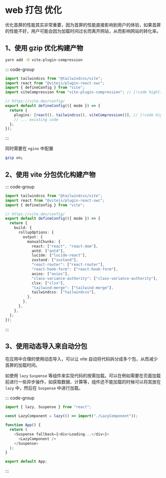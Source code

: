 # web 打包 优化

优化首屏的性能其实非常重要，因为首屏的性能直接影响到用户的体验，如果首屏的性能不好，用户可能会因为加载时间过长而离开网站，从而影响网站的转化率。

## 1、使用 gzip 优化构建产物

```bash
yarn add -D vite-plugin-compression
```

::: code-group

```ts [vite.config.ts]
import tailwindcss from "@tailwindcss/vite";
import react from "@vitejs/plugin-react-swc";
import { defineConfig } from "vite";
import viteCompression from "vite-plugin-compression"; // [!code highlight]

// https://vite.dev/config/
export default defineConfig(({ mode }) => {
  return {
    plugins: [react(), tailwindcss(), viteCompression()], // [!code highlight]
    // ... existing code
  };
});
```

:::

同时需要在 `nginx` 中配置

```bash
gzip on;
```

## 2、使用 vite 分包优化构建产物

::: code-group

```ts [vite.config.ts]
import tailwindcss from "@tailwindcss/vite";
import react from "@vitejs/plugin-react-swc";
import { defineConfig } from "vite";

// https://vite.dev/config/
export default defineConfig(({ mode }) => {
  return {
    build: {
      rollupOptions: {
        output: {
          manualChunks: {
            react: ["react", "react-dom"],
            antd: ["antd"],
            lucide: ["lucide-react"],
            zustand: ["zustand"],
            "react-router": ["react-router"],
            "react-hook-form": ["react-hook-form"],
            axios: ["axios"],
            "class-variance-authority": ["class-variance-authority"],
            clsx: ["clsx"],
            "tailwind-merge": ["tailwind-merge"],
            tailwindcss: ["tailwindcss"],
          },
        },
      },
    },
  };
});
```

:::

## 3、使用动态导入来自动分包

在应用中合理的使用动态导入，可以让 vite 自动将代码拆分成多个包，从而减少首屏的加载时间。

如使用 `lazy` `Suspense` 等组件来实现代码的按需加载。可以在例如需要在页面加载前进行一些异步操作，如获取数据、计算等，组件还不能加载的时候可以将其放在 `lazy` 中，然后在 `Suspense` 中进行加载。

::: code-group

```ts [app.ts]
import { lazy, Suspense } from "react";

const LazyComponent = lazy(() => import("./LazyComponent"));

function App() {
  return (
    <Suspense fallback={<div>Loading...</div>}>
      <LazyComponent />
    </Suspense>
  );
}

export default App;
```

:::

